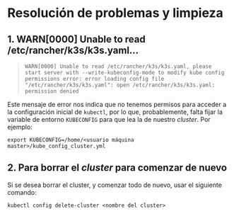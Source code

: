 # Resolución de problemas y limpieza

## 1. WARN[0000] Unable to read /etc/rancher/k3s/k3s.yaml...

> `WARN[0000] Unable to read /etc/rancher/k3s/k3s.yaml, please start server with --write-kubeconfig-mode to modify kube config permissions error: error loading config file "/etc/rancher/k3s/k3s.yaml": open /etc/rancher/k3s/k3s.yaml: permission denied`

Este mensaje de error nos indica que no tenemos permisos para acceder a la configuración inicial de `kubectl`, por lo que, probablemente, falta fijar la variable de entorno `KUBECONFIG` para que lea la de nuestro _cluster_. Por ejemplo:

```
export KUBECONFIG=/home/<usuario máquina master>/kube_config_cluster.yml
```

## 2. Para borrar el _cluster_ para comenzar de nuevo

Si se desea borrar el cluster, y comenzar todo de nuevo, usar el siguiente comando:

```
kubectl config delete-cluster <nombre del cluster>
```
